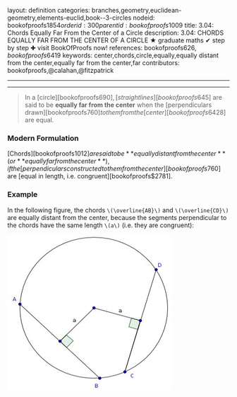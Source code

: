layout: definition
categories: branches,geometry,euclidean-geometry,elements-euclid,book--3-circles
nodeid: bookofproofs$1854
orderid: 300
parentid: bookofproofs$1009
title: 3.04: Chords Equally Far From the Center of a Circle
description: 3.04: CHORDS EQUALLY FAR FROM THE CENTER OF A CIRCLE &#9733; graduate maths &#10004; step by step &#10010; visit BookOfProofs now!
references: bookofproofs$626,bookofproofs$6419
keywords: center,chords,circle,equally,equally distant from the center,equally far from the center,far
contributors: bookofproofs,@calahan,@fitzpatrick

---


---



> In a [circle][bookofproofs$690], [straight lines][bookofproofs$645] are said to be **equally far from the center** when the [perpendiculars drawn][bookofproofs$760] to them from the [center][bookofproofs$6428] are equal.

### Modern Formulation

[Chords][bookofproofs$1012] are said to be **equally distant from the center** (or **equally far from the center**), if the [perpendiculars constructed to them from the center][bookofproofs$760] are [equal in length, i.e. congruent][bookofproofs$2781].
### Example

In the following figure, the chords `\(\overline{AB}\)` and `\(\overline{CD}\)` are equally distant from the center, because the segments perpendicular to the chords have the same length `\(a\)` (i.e. they are congruent): 


![chordsequallydistant_2](https://github.com/bookofproofs/bookofproofs.github.io/blob/main/_sources/_assets/images/examples/chordsequallydistant_2.jpg?raw=true)

